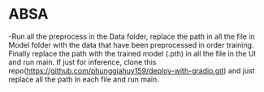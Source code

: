 # ABSA
-Run all the preprocess in the Data folder, replace the path in all the file in Model folder with the data that have been preprocessed in order training. Finally replace the path with the trained model (.pth) in all the file in the UI and run main. If just for inference, clone this repo(https://github.com/phunggiahuy159/deploy-with-gradio.git) and just replace all the path in each file and run main.
